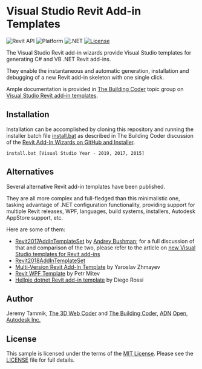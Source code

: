 # Visual Studio Revit Add-in Templates

![Revit API](https://img.shields.io/badge/Revit%20API-2022-blue.svg)
![Platform](https://img.shields.io/badge/platform-Windows-lightgray.svg)
![.NET](https://img.shields.io/badge/.NET-4.8-blue.svg)
[![License](http://img.shields.io/:license-mit-blue.svg)](http://opensource.org/licenses/MIT)

The Visual Studio Revit add-in wizards provide Visual Studio templates for generating C# and VB .NET Revit add-ins.

They enable the instantaneous and automatic generation, installation and debugging of a new Revit add-in skeleton with one single click.

Ample documentation is provided in [The Building Coder](http://thebuildingcoder.typepad.com) topic group
on [Visual Studio Revit add-in templates](http://thebuildingcoder.typepad.com/blog/about-the-author.html#5.20).


## Installation

Installation can be accomplished by cloning this repository and running the installer batch
file [install.bat](install.bat) as described in The Building Coder discussion of
the [Revit Add-In Wizards on GitHub and Installer](http://thebuildingcoder.typepad.com/blog/2015/08/revit-add-in-wizard-github-installer.html).

```
install.bat [Visual Studio Year - 2019, 2017, 2015]
```

## Alternatives

Several alternative Revit add-in templates have been published.

They are all more complex and full-fledged than this minimalistic one, tasking advantage of .NET configuration functionality, providing support for multiple Revit releases, WPF, languages, build systems, installers, Autodesk AppStore support, etc.

Here are some of them:

- [Revit2017AddInTemplateSet](https://github.com/Andrey-Bushman/Revit2017AddInTemplateSet) 
  by [Andrey Bushman](https://github.com/Andrey-Bushman);
  for a full discussion of that and comparison of the two, please refer to the article 
  on [new Visual Studio templates for Revit add-ins](http://thebuildingcoder.typepad.com/blog/2017/02/new-visual-studio-2015-templates-for-revit-add-ins.html)
- [Revit2018AddInTemplateSet](https://thebuildingcoder.typepad.com/blog/2017/09/revit-20181-nuget-packages-rooms-and-views-in-forge.html#3)
- [Multi-Version Revit Add-In Template](https://thebuildingcoder.typepad.com/blog/2018/07/vacation-and-multi-version-revit-add-in-template.html#2)
  by Yaroslav Zhmayev  
- [Revit WPF Template](https://thebuildingcoder.typepad.com/blog/2020/01/revit-wpf-add-ins-and-template.html#3)
  by Petr Mitev
- [Hellpie dotnet Revit add-in template](https://thebuildingcoder.typepad.com/blog/2020/11/bim360-management-dotnet-template-and-prism-goodies.html#4)
  by Diego Rossi 

## Author

Jeremy Tammik,
[The 3D Web Coder](http://the3dwebcoder.typepad.com) and
[The Building Coder](http://thebuildingcoder.typepad.com),
[ADN](http://www.autodesk.com/adn)
[Open](http://www.autodesk.com/adnopen),
[Autodesk Inc.](http://www.autodesk.com)


## License

This sample is licensed under the terms of the [MIT License](http://opensource.org/licenses/MIT).
Please see the [LICENSE](LICENSE) file for full details.